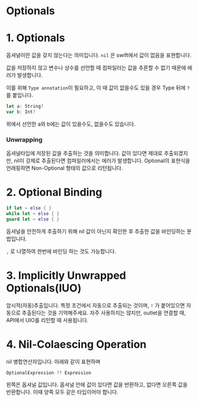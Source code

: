 # Optionals

# 1. Optionals

옵셔널이란 값을 갖지 않는다는 의미입니다. `nil` 은 swift에서 값이 없음을 표현합니다. 

값을 저장하지 않고 변수나 상수를 선언할 때 컴파일러는 값을 추론할 수 없기 때문에 에러가 발생합니다. 

이를 위해 `Type annotation`이 필요하고, 이 때 값이 없을수도 있을 경우 Type 뒤에 `?` 를 붙입니다.

```swift
let a: String?
var b: Int?
```

위에서 선언한 a와 b에는 값이 있을수도, 없을수도 있습니다. 

### Unwrapping

옵셔널타입에 저장된 값을 추출하는 것을 의미합니다. 값이 있다면 제대로 추출되겠지만, nil이 강제로 추출된다면 컴파일러에서는 에러가 발생합니다. Optional의 표현식을 언래핑하면 Non-Optional 형태의 값으로 리턴됩니다.

# 2. Optional Binding

```swift
if let ~ else { }
while let ~ else { }
guard let ~ else { }
```

옵셔널을 안전하게 추출하기 위해 nil 값이 아닌지 확인한 후 추출한 값을 바인딩하는 문법입니다. 

`,` 로 나열하여 한번에 바인딩 하는 것도 가능합니다. 

# 3. Implicitly Unwrapped Optionals(IUO)

암시적(자동)추출입니다. 특정 조건에서 자동으로 추출되는 것이며, `!` 가 붙어있으면 자동으로 추출된다는 것을 기억해주세요. 자주 사용하지는 않지만, outlet을 연결할 때, API에서 UIO를 리턴할 때 사용됩니다.

# 4. Nil-Colaescing Operation

nil 병합연산자입니다. 아래와 같이 표현하며

```swift
OptionalExpression ?? Expression
```

왼쪽은 옵셔널 값입니다. 옵셔널 안에 값이 있다면 값을 반환하고, 없다면 오른쪽 값을 반환합니다. 이때 양쪽 모두 같은 타입이어야 합니다.